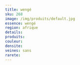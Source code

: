```yaml
---
title: wengé
sku: 268
image: /img/produits/default.jpg
essence: wengé
region: afrique
details: 
produits:
couleur: 
densite: 
veines: sans
rarete: 
---
```

